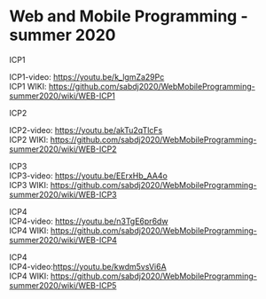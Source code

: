 # Web and Mobile Programming - summer 2020

ICP1<BR>

ICP1-video: https://youtu.be/k_lgmZa29Pc<BR>
ICP1 WIKI: https://github.com/sabdj2020/WebMobileProgramming-summer2020/wiki/WEB-ICP1


ICP2<BR>

ICP2-video: https://youtu.be/akTu2qTlcFs<BR>
ICP2 WIKI: https://github.com/sabdj2020/WebMobileProgramming-summer2020/wiki/WEB-ICP2
  
ICP3<BR>
ICP3-video: https://youtu.be/EErxHb_AA4o<BR>
ICP3 WIKI: https://github.com/sabdj2020/WebMobileProgramming-summer2020/wiki/WEB-ICP3

ICP4<BR>
ICP4-video: https://youtu.be/n3TgE6pr6dw<BR>
ICP4 WIKI: https://github.com/sabdj2020/WebMobileProgramming-summer2020/wiki/WEB-ICP4
  
ICP4<BR>
ICP4-video:https://youtu.be/kwdm5vsVi6A<BR>
ICP4 WIKI: https://github.com/sabdj2020/WebMobileProgramming-summer2020/wiki/WEB-ICP5
